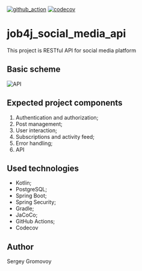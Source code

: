 [![github_action](https://github.com/Sir-Hedgehog/job4j_social_media_api/actions/workflows/build.yml/badge.svg?branch=main)](https://github.com/Sir-Hedgehog/job4j_social_media_api/actions)
[![codecov](https://codecov.io/gh/Sir-Hedgehog/job4j_social_media_api/branch/master/graph/badge.svg?branch=main)](https://app.codecov.io/gh/Sir-Hedgehog/job4j_social_media_api)

# job4j_social_media_api
This project is RESTful API for social media platform

## Basic scheme
![API](https://media.sproutsocial.com/uploads/2022/10/API_defined3-02.png)

## Expected project components 

1) Authentication and authorization;
2) Post management;
3) User interaction;
4) Subscriptions and activity feed;
5) Error handling;
6) API

## Used technologies
* Kotlin;
* PostgreSQL;
* Spring Boot;
* Spring Security;
* Gradle;
* JaCoCo;
* GitHub Actions;
* Codecov

## Author
Sergey Gromovoy